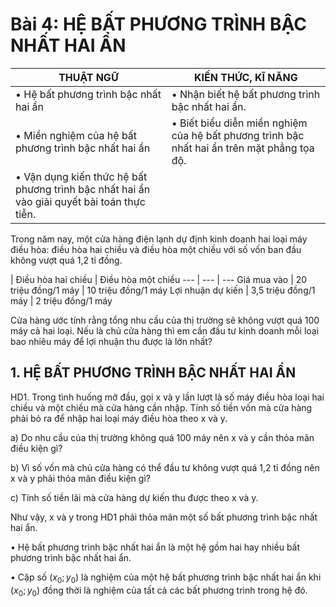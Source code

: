 # Bài 4: HỆ BẤT PHƯƠNG TRÌNH BẬC NHẤT HAI ẨN

THUẬT NGỮ | KIẾN THỨC, KĨ NĂNG
--- | ---
• Hệ bất phương trình bậc nhất hai ẩn | • Nhận biết hệ bất phương trình bậc nhất hai ẩn.
• Miền nghiệm của hệ bất phương trình bậc nhất hai ẩn | • Biết biểu diễn miền nghiệm của hệ bất phương trình bậc nhất hai ẩn trên mặt phẳng tọa độ.
 | • Vận dụng kiến thức hệ bất phương trình bậc nhất hai ẩn vào giải quyết bài toán thực tiễn.

Trong năm nay, một cửa hàng điện lạnh dự định kinh doanh hai loại máy điều hòa: điều hòa hai chiều và điều hòa một chiều với số vốn ban đầu không vượt quá 1,2 tỉ đồng.

 | Điều hòa hai chiều | Điều hòa một chiều
--- | --- | ---
Giá mua vào | 20 triệu đồng/1 máy | 10 triệu đồng/1 máy
Lợi nhuận dự kiến | 3,5 triệu đồng/1 máy | 2 triệu đồng/1 máy

Cửa hàng ước tính rằng tổng nhu cầu của thị trường sẽ không vượt quá 100 máy cả hai loại. Nếu là chủ cửa hàng thì em cần đầu tư kinh doanh mỗi loại bao nhiêu máy để lợi nhuận thu được là lớn nhất?

## 1. HỆ BẤT PHƯƠNG TRÌNH BẬC NHẤT HAI ẨN

HD1. Trong tình huống mở đầu, gọi x và y lần lượt là số máy điều hòa loại hai chiều và một chiều mà cửa hàng cần nhập. Tính số tiền vốn mà cửa hàng phải bỏ ra để nhập hai loại máy điều hòa theo x và y.

a) Do nhu cầu của thị trường không quá 100 máy nên x và y cần thỏa mãn điều kiện gì?

b) Vì số vốn mà chủ cửa hàng có thể đầu tư không vượt quá 1,2 tỉ đồng nên x và y phải thỏa mãn điều kiện gì?

c) Tính số tiền lãi mà cửa hàng dự kiến thu được theo x và y.

Như vậy, x và y trong HD1 phải thỏa mãn một số bất phương trình bậc nhất hai ẩn.

• Hệ bất phương trình bậc nhất hai ẩn là một hệ gồm hai hay nhiều bất phương trình bậc nhất hai ẩn.

• Cặp số $(x_0; y_0)$ là nghiệm của một hệ bất phương trình bậc nhất hai ẩn khi $(x_0; y_0)$ đồng thời là nghiệm của tất cả các bất phương trình trong hệ đó.